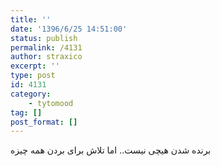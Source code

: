 ```yaml
---
title: ''
date: '1396/6/25 14:51:00'
status: publish
permalink: /4131
author: straxico
excerpt: ''
type: post
id: 4131
category:
    - tytomood
tag: []
post_format: []
---
```

برنده شدن هیچی نیست.. اما تلاش برای بردن همه چیزه